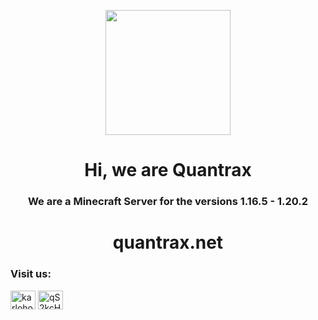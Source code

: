 <p align="middle">
<img src="https://cdn.discordapp.com/attachments/1059436431266824213/1070796501757984779/Quantraxnet_logo.png" width="200" height="200">
<h1 align="center">Hi, we are Quantrax</h1>
<h3 align="center">We are a Minecraft Server for the versions 1.16.5 - 1.20.2</h3>
<h1 align="center">quantrax.net</h1>

<h3 align="left">Visit us:</h3>
<p align="left">
<a href="https://twitter.com/quantraxnet" target="blank"><img align="center" src="https://raw.githubusercontent.com/rahuldkjain/github-profile-readme-generator/master/src/images/icons/Social/twitter.svg" alt="karlohosting" height="30" width="40" /></a>
<a href="https://discord.gg/3PKs7RshdC" target="blank"><img align="center" src="https://raw.githubusercontent.com/rahuldkjain/github-profile-readme-generator/master/src/images/icons/Social/discord.svg" alt="qS2kcH7Hhu" height="30" width="40" /></a>

</p>
